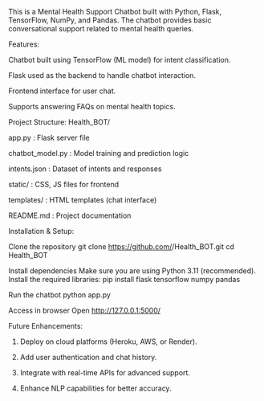 This is a Mental Health Support Chatbot built with Python, Flask, TensorFlow, NumPy, and Pandas. The chatbot provides basic conversational support related to mental health queries.

Features:

Chatbot built using TensorFlow (ML model) for intent classification.

Flask used as the backend to handle chatbot interaction.

Frontend interface for user chat.

Supports answering FAQs on mental health topics.

Project Structure:
Health_BOT/

app.py : Flask server file

chatbot_model.py : Model training and prediction logic

intents.json : Dataset of intents and responses

static/ : CSS, JS files for frontend

templates/ : HTML templates (chat interface)

README.md : Project documentation

Installation & Setup:

Clone the repository
git clone https://github.com/<your-username>/Health_BOT.git
cd Health_BOT

Install dependencies
Make sure you are using Python 3.11 (recommended).
Install the required libraries:
pip install flask tensorflow numpy pandas

Run the chatbot
python app.py

Access in browser
Open http://127.0.0.1:5000/

Future Enhancements:

   1. Deploy on cloud platforms (Heroku, AWS, or Render).

   2. Add user authentication and chat history.

   3. Integrate with real-time APIs for advanced support.

   4. Enhance NLP capabilities for better accuracy.
